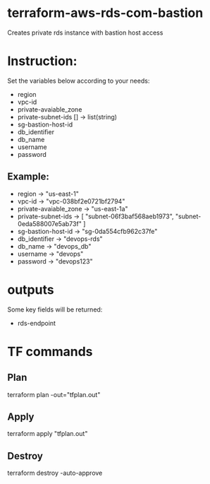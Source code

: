 # terraform-aws-rds-com-bastion
Creates private rds instance with bastion host access

# Instruction:

Set the variables below according to your needs:

- region
- vpc-id
- private-avaiable_zone
- private-subnet-ids [] -> list(string)
- sg-bastion-host-id
- db_identifier
- db_name
- username
- password

## Example:

- region                -> "us-east-1"
- vpc-id                -> "vpc-038bf2e0721bf2794"
- private-avaiable_zone -> "us-east-1a"
- private-subnet-ids    -> [ "subnet-06f3baf568aeb1973",  "subnet-0eda588007e5ab73f" ]
- sg-bastion-host-id    -> "sg-0da554cfb962c37fe"
- db_identifier         -> "devops-rds"
- db_name               -> "devops_db"
- username              -> "devops"
- password              -> "devops123"

# outputs

Some key fields will be returned:

- rds-endpoint

# TF commands

## Plan
terraform plan -out="tfplan.out"
## Apply
terraform apply "tfplan.out"
## Destroy
terraform destroy -auto-approve
